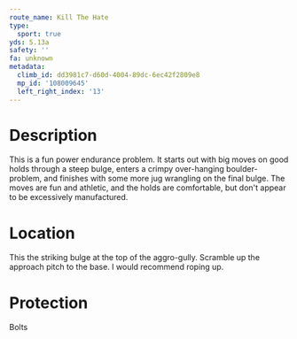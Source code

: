 ```yaml
---
route_name: Kill The Hate
type:
  sport: true
yds: 5.13a
safety: ''
fa: unknown
metadata:
  climb_id: dd3981c7-d60d-4004-89dc-6ec42f2809e8
  mp_id: '108009645'
  left_right_index: '13'
---
```

# Description
This is a fun power endurance problem.  It starts out with big moves on good holds through a steep bulge, enters a crimpy over-hanging boulder-problem, and finishes with some more jug wrangling on the final bulge.  The moves are fun and athletic, and the holds are comfortable, but don't appear to be excessively manufactured.

# Location
This the striking bulge at the top of the aggro-gully.  Scramble up the approach pitch to the base.  I would recommend roping up.

# Protection
Bolts
